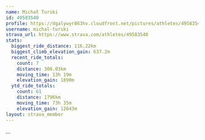 ```yaml
---
name: Michał Turski
id: 49583540
profile: https://dgalywyr863hv.cloudfront.net/pictures/athletes/49583540/14729338/1/large.jpg
username: michal-turski
strava_url: https://www.strava.com/athletes/49583540
stats:
  biggest_ride_distance: 116.22km
  biggest_climb_elevation_gain: 637.2m
  recent_ride_totals:
    count: 7
    distance: 308.03km
    moving_time: 13h 19m
    elevation_gain: 1890m
  ytd_ride_totals:
    count: 61
    distance: 1796km
    moving_time: 73h 35m
    elevation_gain: 12643m
layout: strava_member
--- 
```

...
